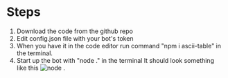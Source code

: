 # Steps
1. Download the code from the github repo
2. Edit config.json file with your bot's token
3. When you have it in the code editor run command "npm i ascii-table" in the terminal.
4. Start up the bot with "node ." in the terminal
It should look something like this
![node .](https://i.imgur.com/ThSJRmH.png)

